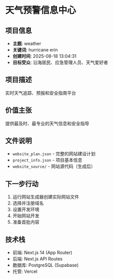 # 天气预警信息中心

## 项目信息
- **主题**: weather
- **关键词**: hurricane erin
- **创建时间**: 2025-08-18 13:04:31
- **目标受众**: 沿海居民、应急管理人员、天气爱好者

## 项目描述
实时天气追踪、预报和安全指南平台

## 价值主张
提供最及时、最专业的天气信息和安全指导

## 文件说明
- `website_plan.json` - 完整的网站建设计划
- `project_info.json` - 项目基本信息
- `website_source/` - 网站源代码（生成后）

## 下一步行动
1. 运行网站生成器创建实际网站文件
2. 选择并注册域名
3. 设置开发环境
4. 开始网站开发
5. 准备首批内容

## 技术栈
- 前端: Next.js 14 (App Router)
- 后端: Next.js API Routes
- 数据库: PostgreSQL (Supabase)
- 托管: Vercel
